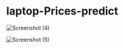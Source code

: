 # laptop-Prices-predict

![Screenshot (4)](https://user-images.githubusercontent.com/99476440/197051821-901d96b5-26c0-434c-9093-762e2f069727.png)



![Screenshot (5)](https://user-images.githubusercontent.com/99476440/197051832-38c9283b-8a7b-43bc-acd9-62b718420fbd.png)
